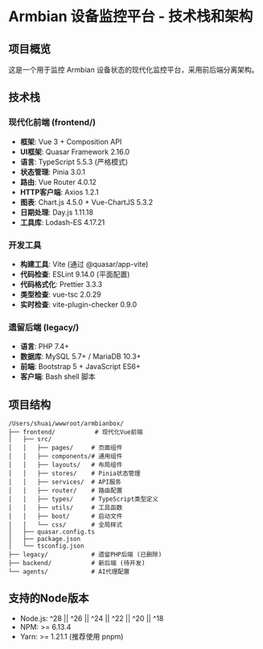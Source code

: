 # Armbian 设备监控平台 - 技术栈和架构

## 项目概览
这是一个用于监控 Armbian 设备状态的现代化监控平台，采用前后端分离架构。

## 技术栈

### 现代化前端 (frontend/)
- **框架**: Vue 3 + Composition API
- **UI框架**: Quasar Framework 2.16.0
- **语言**: TypeScript 5.5.3 (严格模式)
- **状态管理**: Pinia 3.0.1
- **路由**: Vue Router 4.0.12
- **HTTP客户端**: Axios 1.2.1
- **图表**: Chart.js 4.5.0 + Vue-ChartJS 5.3.2
- **日期处理**: Day.js 1.11.18
- **工具库**: Lodash-ES 4.17.21

### 开发工具
- **构建工具**: Vite (通过 @quasar/app-vite)
- **代码检查**: ESLint 9.14.0 (平面配置)
- **代码格式化**: Prettier 3.3.3
- **类型检查**: vue-tsc 2.0.29
- **实时检查**: vite-plugin-checker 0.9.0

### 遗留后端 (legacy/)
- **语言**: PHP 7.4+
- **数据库**: MySQL 5.7+ / MariaDB 10.3+
- **前端**: Bootstrap 5 + JavaScript ES6+
- **客户端**: Bash shell 脚本

## 项目结构
```
/Users/shuai/wwwroot/armbianbox/
├── frontend/           # 现代化Vue前端
│   ├── src/
│   │   ├── pages/     # 页面组件
│   │   ├── components/# 通用组件
│   │   ├── layouts/   # 布局组件
│   │   ├── stores/    # Pinia状态管理
│   │   ├── services/  # API服务
│   │   ├── router/    # 路由配置
│   │   ├── types/     # TypeScript类型定义
│   │   ├── utils/     # 工具函数
│   │   ├── boot/      # 启动文件
│   │   └── css/       # 全局样式
│   ├── quasar.config.ts
│   ├── package.json
│   └── tsconfig.json
├── legacy/            # 遗留PHP后端 (已删除)
├── backend/           # 新后端 (待开发)
└── agents/            # AI代理配置
```

## 支持的Node版本
- Node.js: ^28 || ^26 || ^24 || ^22 || ^20 || ^18
- NPM: >= 6.13.4
- Yarn: >= 1.21.1 (推荐使用 pnpm)